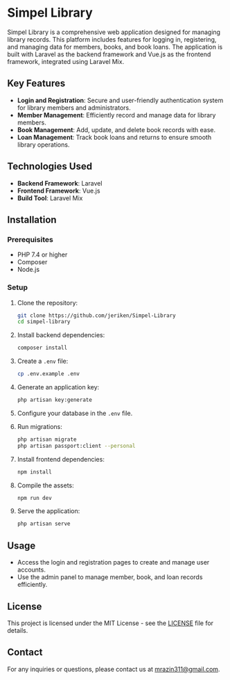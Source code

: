 # Simpel Library

Simpel Library is a comprehensive web application designed for managing library records. This platform includes features for logging in, registering, and managing data for members, books, and book loans. The application is built with Laravel as the backend framework and Vue.js as the frontend framework, integrated using Laravel Mix.

## Key Features

- **Login and Registration**: Secure and user-friendly authentication system for library members and administrators.
- **Member Management**: Efficiently record and manage data for library members.
- **Book Management**: Add, update, and delete book records with ease.
- **Loan Management**: Track book loans and returns to ensure smooth library operations.

## Technologies Used

- **Backend Framework**: Laravel
- **Frontend Framework**: Vue.js
- **Build Tool**: Laravel Mix

## Installation

### Prerequisites

- PHP 7.4 or higher
- Composer
- Node.js

### Setup

1. Clone the repository:
    ```bash
    git clone https://github.com/jeriken/Simpel-Library
    cd simpel-library
    ```

2. Install backend dependencies:
    ```bash
    composer install
    ```

3. Create a `.env` file:
    ```bash
    cp .env.example .env
    ```

4. Generate an application key:
    ```bash
    php artisan key:generate
    ```

5. Configure your database in the `.env` file.

6. Run migrations:
    ```bash
    php artisan migrate
    php artisan passport:client --personal
    ```

7. Install frontend dependencies:
    ```bash
    npm install
    ```

8. Compile the assets:
    ```bash
    npm run dev
    ```

9. Serve the application:
    ```bash
    php artisan serve
    ```

## Usage

- Access the login and registration pages to create and manage user accounts.
- Use the admin panel to manage member, book, and loan records efficiently.

## License

This project is licensed under the MIT License - see the [LICENSE](LICENSE) file for details.

## Contact

For any inquiries or questions, please contact us at [mrazin311@gmail.com](mailto:mrazin311@gmail.com).
